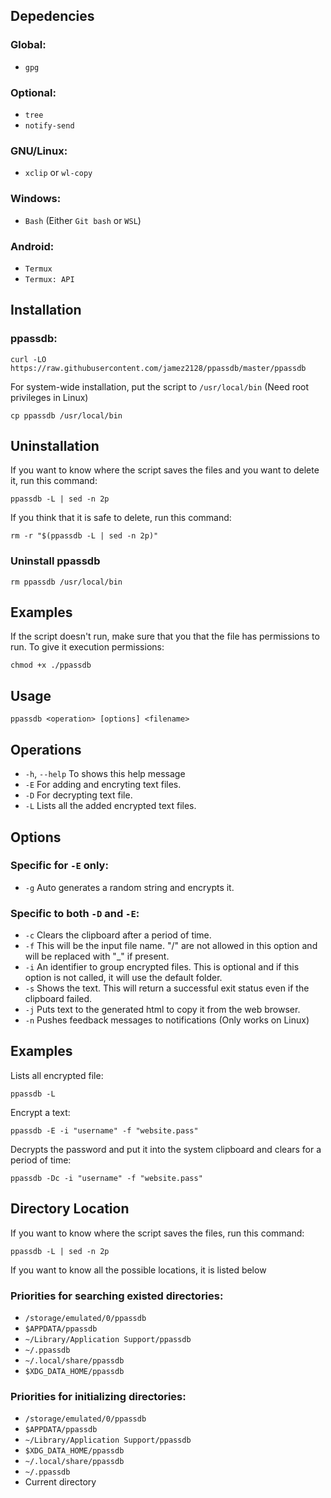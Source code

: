## Depedencies
### Global:
- `gpg`

### Optional:
- `tree`
- `notify-send`

### GNU/Linux:
- `xclip` or `wl-copy`

### Windows:
- `Bash` (Either `Git bash` or `WSL`)

### Android:
- `Termux`
- `Termux: API`

## Installation
### ppassdb:
```
curl -LO  https://raw.githubusercontent.com/jamez2128/ppassdb/master/ppassdb
```
For system-wide installation, put the script to `/usr/local/bin` (Need root privileges in Linux)
```
cp ppassdb /usr/local/bin
```

## Uninstallation
If you want to know where the script saves the files and you want to delete it, run this command:
```
ppassdb -L | sed -n 2p
```
If you think that it is safe to delete, run this command:
```
rm -r "$(ppassdb -L | sed -n 2p)"
```
### Uninstall ppassdb
```
rm ppassdb /usr/local/bin
```

## Examples

If the script doesn't run, make sure that you that the file has
permissions to run. To give it execution permissions:
```
chmod +x ./ppassdb
```
## Usage
```
ppassdb <operation> [options] <filename>
```

## Operations
- `-h`, `--help`      To shows this help message
- `-E`              For adding and encryting text files.
- `-D`              For decrypting text file.
- `-L`              Lists all the added encrypted text files.

## Options
### Specific for `-E` only:
- `-g`       Auto generates a random string and encrypts it.

### Specific to both `-D` and `-E`:
- `-c`      Clears the clipboard after a period of time.
- `-f`      This will be the input file name. "/" are not allowed in this 
        option and will be replaced with "_" if present.
- `-i`      An identifier to group encrypted files. This is optional and if 
        this option is not called, it will use the default folder.
- `-s`      Shows the text. This will return a successful exit status even if 
        the clipboard failed.
- `-j`      Puts text to the generated html to copy it from the web browser.
- `-n`      Pushes feedback messages to notifications (Only works on Linux)

## Examples
Lists all encrypted file:
```
ppassdb -L
```

Encrypt a text:
```
ppassdb -E -i "username" -f "website.pass" 
```

Decrypts the password and put it into the system clipboard and clears for a period of time:
```
ppassdb -Dc -i "username" -f "website.pass"
```

## Directory Location
If you want to know where the script saves the files, run this command:
```
ppassdb -L | sed -n 2p
```
If you want to know all the possible locations, it is listed below

### Priorities for searching existed directories:
- `/storage/emulated/0/ppassdb`
- `$APPDATA/ppassdb`
- `~/Library/Application Support/ppassdb`
- `~/.ppassdb`
- `~/.local/share/ppassdb`
- `$XDG_DATA_HOME/ppassdb`

### Priorities for initializing directories:
- `/storage/emulated/0/ppassdb`
- `$APPDATA/ppassdb`
- `~/Library/Application Support/ppassdb`
- `$XDG_DATA_HOME/ppassdb`
- `~/.local/share/ppassdb`
- `~/.ppassdb`
- Current directory
